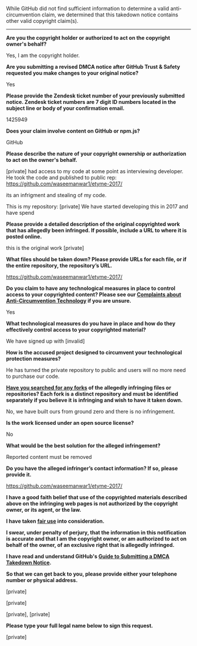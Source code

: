While GitHub did not find sufficient information to determine a valid anti-circumvention claim, we determined that this takedown notice contains other valid copyright claim(s).

---

**Are you the copyright holder or authorized to act on the copyright owner's behalf?**

Yes, I am the copyright holder.

**Are you submitting a revised DMCA notice after GitHub Trust & Safety requested you make changes to your original notice?**

Yes

**Please provide the Zendesk ticket number of your previously submitted notice. Zendesk ticket numbers are 7 digit ID numbers located in the subject line or body of your confirmation email.**

1425949

**Does your claim involve content on GitHub or npm.js?**

GitHub

**Please describe the nature of your copyright ownership or authorization to act on the owner's behalf.**

[private] had access to my code at some point as interviewing developer. He took the code and published to public rep: https://github.com/waseemanwar1/etyme-2017/

its an infrigment and stealing of my code.

This is my repository: [private] We have started developing this in 2017 and have spend

**Please provide a detailed description of the original copyrighted work that has allegedly been infringed. If possible, include a URL to where it is posted online.**

this is the original work [private]

**What files should be taken down? Please provide URLs for each file, or if the entire repository, the repository’s URL.**

https://github.com/waseemanwar1/etyme-2017/

**Do you claim to have any technological measures in place to control access to your copyrighted content? Please see our <a href="https://docs.github.com/articles/guide-to-submitting-a-dmca-takedown-notice#complaints-about-anti-circumvention-technology">Complaints about Anti-Circumvention Technology</a> if you are unsure.**

Yes

**What technological measures do you have in place and how do they effectively control access to your copyrighted material?**

We have signed up with [invalid]

**How is the accused project designed to circumvent your technological protection measures?**

He has turned the private repository to public and users will no more need to purchase our code.

**<a href="https://docs.github.com/articles/dmca-takedown-policy#b-what-about-forks-or-whats-a-fork">Have you searched for any forks</a> of the allegedly infringing files or repositories? Each fork is a distinct repository and must be identified separately if you believe it is infringing and wish to have it taken down.**

No, we have built ours from ground zero and there is no infringement.

**Is the work licensed under an open source license?**

No

**What would be the best solution for the alleged infringement?**

Reported content must be removed

**Do you have the alleged infringer’s contact information? If so, please provide it.**

https://github.com/waseemanwar1/etyme-2017/

**I have a good faith belief that use of the copyrighted materials described above on the infringing web pages is not authorized by the copyright owner, or its agent, or the law.**

**I have taken <a href="https://www.lumendatabase.org/topics/22">fair use</a> into consideration.**

**I swear, under penalty of perjury, that the information in this notification is accurate and that I am the copyright owner, or am authorized to act on behalf of the owner, of an exclusive right that is allegedly infringed.**

**I have read and understand GitHub's <a href="https://docs.github.com/articles/guide-to-submitting-a-dmca-takedown-notice/">Guide to Submitting a DMCA Takedown Notice</a>.**

**So that we can get back to you, please provide either your telephone number or physical address.**

[private]

[private]

[private], [private]

**Please type your full legal name below to sign this request.**

[private]
